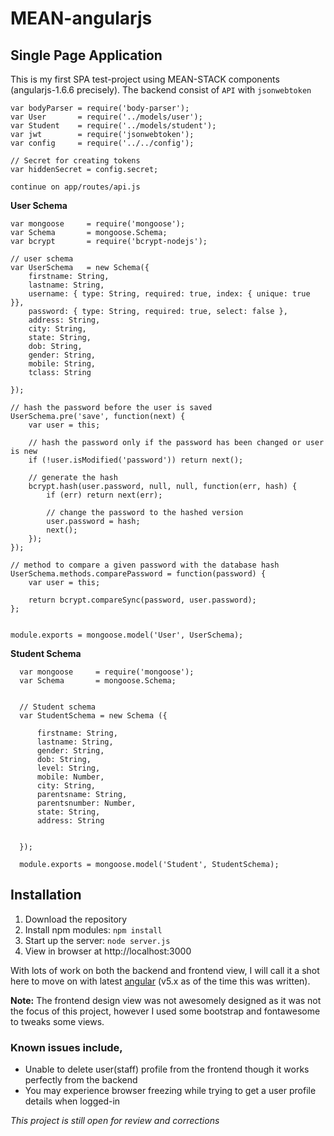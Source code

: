 # MEAN-angularjs
## Single Page Application

This is my first SPA test-project using MEAN-STACK components (angularjs-1.6.6 precisely). The backend consist of 
  `API` with `jsonwebtoken`
```
var bodyParser = require('body-parser'); 
var User       = require('../models/user');
var Student    = require('../models/student');
var jwt        = require('jsonwebtoken');
var config     = require('../../config');

// Secret for creating tokens
var hiddenSecret = config.secret;

continue on app/routes/api.js
```
**User Schema**
```
var mongoose     = require('mongoose');
var Schema       = mongoose.Schema;
var bcrypt 		 = require('bcrypt-nodejs');

// user schema
var UserSchema   = new Schema({
	firstname: String,
	lastname: String,
	username: { type: String, required: true, index: { unique: true }},
	password: { type: String, required: true, select: false },
	address: String,
	city: String,
	state: String,
	dob: String,
	gender: String,
	mobile: String,
	tclass: String
	
});

// hash the password before the user is saved
UserSchema.pre('save', function(next) {
	var user = this;

	// hash the password only if the password has been changed or user is new
	if (!user.isModified('password')) return next();

	// generate the hash
	bcrypt.hash(user.password, null, null, function(err, hash) {
		if (err) return next(err);

		// change the password to the hashed version
		user.password = hash;
		next();
	});
});

// method to compare a given password with the database hash
UserSchema.methods.comparePassword = function(password) {
	var user = this;

	return bcrypt.compareSync(password, user.password);
};


module.exports = mongoose.model('User', UserSchema);
```
**Student Schema**
```
  var mongoose     = require('mongoose');
  var Schema       = mongoose.Schema;
  
  
  // Student schema
  var StudentSchema = new Schema ({
    
      firstname: String,
      lastname: String,
      gender: String,
      dob: String,
      level: String,
      mobile: Number,
      city: String,
      parentsname: String,
      parentsnumber: Number,
      state: String,
      address: String
    
    
  });
  
  module.exports = mongoose.model('Student', StudentSchema);
```

## Installation
1. Download the repository
2. Install npm modules: `npm install`
3. Start up the server: `node server.js`
4. View in browser at http://localhost:3000

With lots of work on both the backend and frontend view, I will call it a shot here to move on with latest [angular](http://angular.io/) (v5.x as of the time this was written). 

**Note:** The frontend design view was not awesomely designed as it was not the focus of this project, however I used some bootstrap and fontawesome to tweaks some views.

### Known issues include,
 
- Unable to delete user(staff) profile from the frontend though it works perfectly from the backend
- You may experience browser freezing while trying to get a user profile details when logged-in

*This project is still open for review and corrections*
